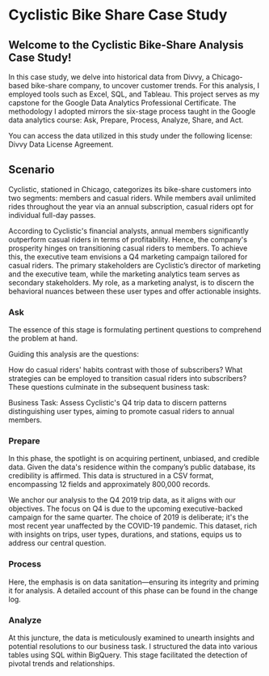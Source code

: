 # Cyclistic Bike Share Case Study

## Welcome to the Cyclistic Bike-Share Analysis Case Study!

In this case study, we delve into historical data from Divvy, a Chicago-based bike-share company, to uncover customer trends. For this analysis, I employed tools such as Excel, SQL, and Tableau. This project serves as my capstone for the Google Data Analytics Professional Certificate. The methodology I adopted mirrors the six-stage process taught in the Google data analytics course: Ask, Prepare, Process, Analyze, Share, and Act.

You can access the data utilized in this study under the following license: Divvy Data License Agreement.

## Scenario

Cyclistic, stationed in Chicago, categorizes its bike-share customers into two segments: members and casual riders. While members avail unlimited rides throughout the year via an annual subscription, casual riders opt for individual full-day passes.

According to Cyclistic's financial analysts, annual members significantly outperform casual riders in terms of profitability. Hence, the company's prosperity hinges on transitioning casual riders to members. To achieve this, the executive team envisions a Q4 marketing campaign tailored for casual riders. The primary stakeholders are Cyclistic’s director of marketing and the executive team, while the marketing analytics team serves as secondary stakeholders. My role, as a marketing analyst, is to discern the behavioral nuances between these user types and offer actionable insights.

### Ask

The essence of this stage is formulating pertinent questions to comprehend the problem at hand.

Guiding this analysis are the questions:

How do casual riders' habits contrast with those of subscribers?
What strategies can be employed to transition casual riders into subscribers?
These questions culminate in the subsequent business task:

Business Task: Assess Cyclistic's Q4 trip data to discern patterns distinguishing user types, aiming to promote casual riders to annual members.

### Prepare

In this phase, the spotlight is on acquiring pertinent, unbiased, and credible data. Given the data's residence within the company’s public database, its credibility is affirmed. This data is structured in a CSV format, encompassing 12 fields and approximately 800,000 records.

We anchor our analysis to the Q4 2019 trip data, as it aligns with our objectives. The focus on Q4 is due to the upcoming executive-backed campaign for the same quarter. The choice of 2019 is deliberate; it's the most recent year unaffected by the COVID-19 pandemic. This dataset, rich with insights on trips, user types, durations, and stations, equips us to address our central question.

### Process

Here, the emphasis is on data sanitation—ensuring its integrity and priming it for analysis. A detailed account of this phase can be found in the change log.

### Analyze

At this juncture, the data is meticulously examined to unearth insights and potential resolutions to our business task. I structured the data into various tables using SQL within BigQuery. This stage facilitated the detection of pivotal trends and relationships.
